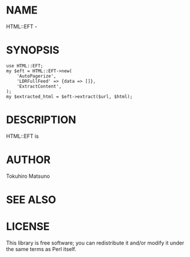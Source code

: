 # NAME

HTML::EFT -

# SYNOPSIS

    use HTML::EFT;
    my $eft = HTML::EFT->new(
        'AutoPagerize',
        'LDRFullFeed' => {data => []},
        'ExtractContent',
    );
    my $extracted_html = $eft->extract($url, $html);

# DESCRIPTION

HTML::EFT is

# AUTHOR

Tokuhiro Matsuno <tokuhirom AAJKLFJEF GMAIL COM>

# SEE ALSO

# LICENSE

This library is free software; you can redistribute it and/or modify
it under the same terms as Perl itself.